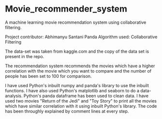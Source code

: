 # Movie_recommender_system
A machine learning movie recommendation system using collaborative filtering. 

Project contributor: Abhimanyu Santani Panda 
Algorithm used: Collaborative Filtering 

The data-set was taken from kaggle.com and the copy of the data set is present in the repo. 

The recommendation system recommends the movies which have a higher correlation with the movie 
which you want to compare and the number of people has been set to 100 for comparison. 

I have used Python's inbuilt numpy and panda's library to use the inbuilt functions. I have also used Python's matplotlib and seaborn to do a data-analysis. Python's panda dataframe has been used to clean data. I have used two movies "Return of the Jedi" and "Toy Story" to print all the movies which have similar correlation with it using inbuilt Python's library. The code has been throughly explained by comment lines at every step. 


